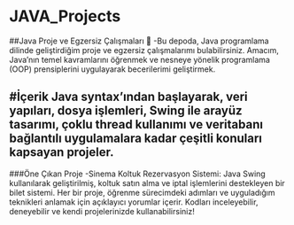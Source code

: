 # JAVA_Projects
##Java Proje ve Egzersiz Çalışmaları 🚀
-Bu depoda, Java programlama dilinde geliştirdiğim proje ve egzersiz çalışmalarımı bulabilirsiniz. Amacım, Java’nın temel kavramlarını öğrenmek ve nesneye yönelik programlama (OOP) prensiplerini uygulayarak becerilerimi geliştirmek.

#İçerik
Java syntax’ından başlayarak, veri yapıları, dosya işlemleri, Swing ile arayüz tasarımı, çoklu thread kullanımı ve veritabanı bağlantılı uygulamalara kadar çeşitli konuları kapsayan projeler.
---
###Öne Çıkan Proje
-Sinema Koltuk Rezervasyon Sistemi: Java Swing kullanılarak geliştirilmiş, koltuk satın alma ve iptal işlemlerini destekleyen bir bilet sistemi.
Her bir proje, öğrenme sürecimdeki adımları ve uyguladığım teknikleri anlamak için açıklayıcı yorumlar içerir. Kodları inceleyebilir, deneyebilir ve kendi projelerinizde kullanabilirsiniz!
